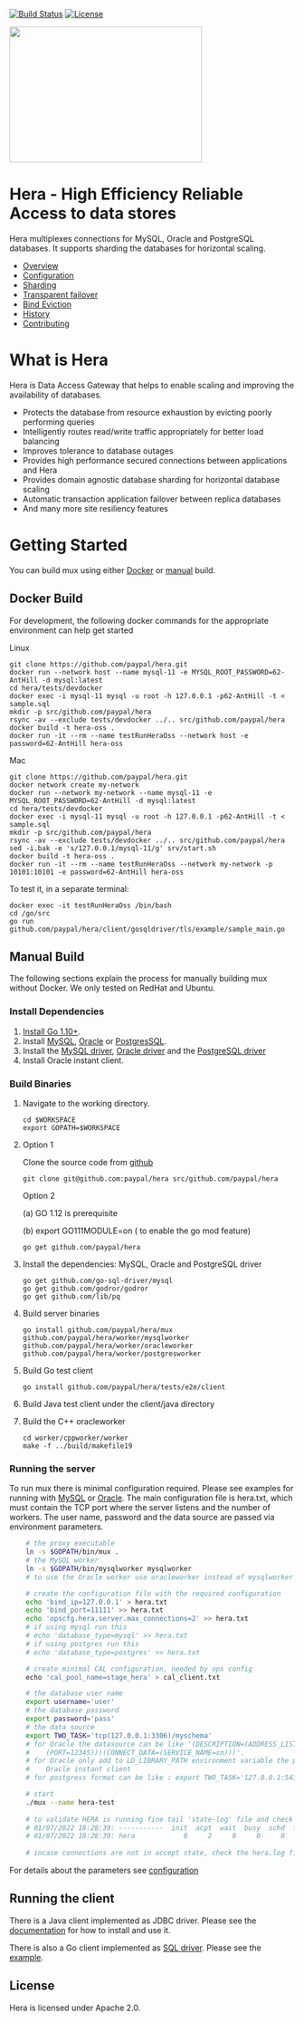 [![Build Status](https://travis-ci.org/paypal/hera.svg?branch=master)](https://travis-ci.org/paypal/hera)
[![License](http://img.shields.io/:license-Apache%202-blue.svg)](http://www.apache.org/licenses/LICENSE-2.0.txt)

<img src="docs/hera.png" height="240" width="340">

# Hera - High Efficiency Reliable Access to data stores

Hera multiplexes connections for MySQL, Oracle and
PostgreSQL databases. It supports sharding the databases for horizontal scaling.

  * [Overview](docs/overview.md)
  * [Configuration](docs/configuration.md)
  * [Sharding](docs/sharding.md)
  * [Transparent failover](docs/taf.md)
  * [Bind Eviction](docs/bindevict.md)
  * [History](docs/history.md)
  * [Contributing](docs/contributing.md)

# What is Hera

Hera is Data Access Gateway that helps to enable scaling and improving the availability of databases.
* Protects the database from resource exhaustion by evicting poorly performing queries
* Intelligently routes read/write traffic appropriately for better load balancing
* Improves tolerance to database outages
* Provides high performance secured connections between applications and Hera
* Provides domain agnostic database sharding for horizontal database scaling
* Automatic transaction application failover between replica databases
* And many more site resiliency features

# Getting Started

You can build mux using either [Docker](#docker-build) or [manual](#manual-build) build.

## Docker Build

For development, the following docker commands for the appropriate environment can help get started

Linux

    git clone https://github.com/paypal/hera.git
    docker run --network host --name mysql-11 -e MYSQL_ROOT_PASSWORD=62-AntHill -d mysql:latest
    cd hera/tests/devdocker
    docker exec -i mysql-11 mysql -u root -h 127.0.0.1 -p62-AntHill -t < sample.sql
    mkdir -p src/github.com/paypal/hera
    rsync -av --exclude tests/devdocker ../.. src/github.com/paypal/hera
    docker build -t hera-oss .
    docker run -it --rm --name testRunHeraOss --network host -e password=62-AntHill hera-oss

Mac

    git clone https://github.com/paypal/hera.git
    docker network create my-network
    docker run --network my-network --name mysql-11 -e MYSQL_ROOT_PASSWORD=62-AntHill -d mysql:latest
    cd hera/tests/devdocker
    docker exec -i mysql-11 mysql -u root -h 127.0.0.1 -p62-AntHill -t < sample.sql
    mkdir -p src/github.com/paypal/hera
    rsync -av --exclude tests/devdocker ../.. src/github.com/paypal/hera
    sed -i.bak -e 's/127.0.0.1/mysql-11/g' srv/start.sh
    docker build -t hera-oss .
    docker run -it --rm --name testRunHeraOss --network my-network -p 10101:10101 -e password=62-AntHill hera-oss


To test it, in a separate terminal:

    docker exec -it testRunHeraOss /bin/bash
    cd /go/src
    go run github.com/paypal/hera/client/gosqldriver/tls/example/sample_main.go

## Manual Build

The following sections explain the process for manually building mux without Docker. We only tested on RedHat and Ubuntu.

### Install Dependencies

1.  [Install Go 1.10+](http://golang.org/doc/install).
2.  Install [MySQL](http://dev.mysql.com/downloads/mysql), [Oracle](https://www.oracle.com/index.html) or [PostgresSQL](https://www.postgresql.org/download/).
3.  Install the [MySQL driver](https://github.com/go-sql-driver/mysql), [Oracle driver](https://github.com/go-goracle/goracle) and the [PostgreSQL driver](https://github.com/lib/pq)
4.  Install Oracle instant client.

### Build Binaries

1.  Navigate to the working directory.
    ```
    cd $WORKSPACE
    export GOPATH=$WORKSPACE
    ```
2. Option 1

    Clone the source code from [github](https://github.com/paypal/hera)
    ```
    git clone git@github.com:paypal/hera src/github.com/paypal/hera
    ```
    Option 2

    (a) GO 1.12 is prerequisite

    (b) export GO111MODULE=on ( to enable the go mod feature)
    ```
    go get github.com/paypal/hera
    ```
3.  Install the dependencies: MySQL, Oracle and PostgreSQL driver
    ```
    go get github.com/go-sql-driver/mysql
    go get github.com/godror/godror
    go get github.com/lib/pq
    ```
4.  Build server binaries
    ```
    go install github.com/paypal/hera/mux github.com/paypal/hera/worker/mysqlworker github.com/paypal/hera/worker/oracleworker github.com/paypal/hera/worker/postgresworker
    ```
5.  Build Go test client
    ```
    go install github.com/paypal/hera/tests/e2e/client
    ```
6.  Build Java test client under the client/java directory

7.  Build the C++ oracleworker
    ```
    cd worker/cppworker/worker
    make -f ../build/makefile19
    ```
### Running the server

To run mux there is minimal configuration required. Please see examples for running with [MySQL](https://github.com/paypal/hera/tree/master/tests/e2e/srvmysql) or [Oracle](https://github.com/paypal/hera/tree/master/tests/e2e/srvoracle).
The main configuration file is hera.txt, which must contain the TCP port where the server listens and the number of workers. The user name, password and the data source are passed via environment parameters.
```bash
    # the proxy executable
    ln -s $GOPATH/bin/mux .
    # the MySQL worker
    ln -s $GOPATH/bin/mysqlworker mysqlworker
    # to use the Oracle worker use oracleworker instead of mysqlworker

    # create the configuration file with the required configuration
    echo 'bind_ip=127.0.0.1' > hera.txt
    echo 'bind_port=11111' >> hera.txt
    echo 'opscfg.hera.server.max_connections=2' >> hera.txt
    # if using mysql run this
    # echo 'database_type=mysql' >> hera.txt
    # if using postgres run this
    # echo 'database_type=postgres' >> hera.txt

    # create minimal CAL configuration, needed by ops config
    echo 'cal_pool_name=stage_hera' > cal_client.txt

    # the database user name
    export username='user'
    # the database password
    export password='pass'
    # the data source
    export TWO_TASK='tcp(127.0.0.1:3306)/myschema'
    # for Oracle the datasource can be like '(DESCRIPTION=(ADDRESS_LIST=(ADDRESS=(PROTOCOL=tcp)(HOST=hostname)
    #    (PORT=12345)))(CONNECT_DATA=(SERVICE_NAME=sn)))'.
    # for Oracle only add to LD_LIBRARY_PATH environment variable the path to the shared libraries of the
    #    Oracle instant client
    # for postgress format can be like : export TWO_TASK='127.0.0.1:5432/user?connect_timeout=60'

    # start
    ./mux --name hera-test
    
    # to validate HERA is running fine tail 'state-log' file and check 2 connections in 'acpt' state.
    # 01/07/2022 18:28:39: -----------  init  acpt  wait  busy  schd  fnsh  quce  asgn  idle  bklg  strd
    # 01/07/2022 18:28:39: hera            0     2     0     0     0     0     0     0     0     0     0
    
    # incase connections are not in accept state, check the hera.log file for errors
```    
For details about the parameters see [configuration](docs/configuration.md)

## Running the client

There is a Java client implemented as JDBC driver. Please see the [documentation](https://github.com/paypal/hera/tree/master/client/java) for how to install and use it.

There is also a Go client implemented as [SQL driver](client/gosqldriver). Please see the [example](tests/e2e/client).

## License

Hera is licensed under Apache 2.0.
